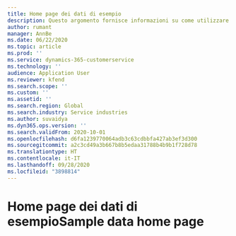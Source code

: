 ```yaml
---
title: Home page dei dati di esempio
description: Questo argomento fornisce informazioni su come utilizzare i dati di esempio disponibili per Dynamics 365 Project Operations.
author: rumant
manager: AnnBe
ms.date: 06/22/2020
ms.topic: article
ms.prod: ''
ms.service: dynamics-365-customerservice
ms.technology: ''
audience: Application User
ms.reviewer: kfend
ms.search.scope: ''
ms.custom: ''
ms.assetid: ''
ms.search.region: Global
ms.search.industry: Service industries
ms.author: suvaidya
ms.dyn365.ops.version: ''
ms.search.validFrom: 2020-10-01
ms.openlocfilehash: d6fa1239770064adb3c63cdbbfa427ab3ef3d300
ms.sourcegitcommit: a2c3cd49a3b667b8b5edaa31788b4b9b1f728d78
ms.translationtype: HT
ms.contentlocale: it-IT
ms.lasthandoff: 09/28/2020
ms.locfileid: "3898814"
---
```

# <a name="sample-data-home-page"></a><span data-ttu-id="a5cbd-103">Home page dei dati di esempio</span><span class="sxs-lookup"><span data-stu-id="a5cbd-103">Sample data home page</span></span>
